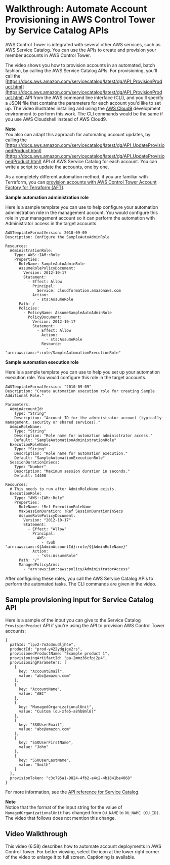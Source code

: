 # Walkthrough: Automate Account Provisioning in AWS Control Tower by Service Catalog APIs<a name="automated-provisioning-walkthrough"></a>

AWS Control Tower is integrated with several other AWS services, such as AWS Service Catalog\. You can use the APIs to create and provision your member accounts in AWS Control Tower\.

The video shows you how to provision accounts in an automated, batch fashion, by calling the AWS Service Catalog APIs\. For provisioning, you'll call the [https://docs.aws.amazon.com/servicecatalog/latest/dg/API_ProvisionProduct.html](https://docs.aws.amazon.com/servicecatalog/latest/dg/API_ProvisionProduct.html) API from the AWS command line interface \(CLI\), and you'll specify a JSON file that contains the parameters for each account you'd like to set up\. The video illustrates installing and using the [AWS Cloud9](https://docs.aws.amazon.com/cloud9/latest/user-guide/welcome.html) development environment to perform this work\. The CLI commands would be the same if you use AWS Cloudshell instead of AWS Cloud9\.

**Note**  
You also can adapt this approach for automating account updates, by calling the [https://docs.aws.amazon.com/servicecatalog/latest/dg/API_UpdateProvisionedProduct.html](https://docs.aws.amazon.com/servicecatalog/latest/dg/API_UpdateProvisionedProduct.html) API of AWS Service Catalog for each account\. You can write a script to update the accounts, one by one\.

As a completely different automation method, if you are familiar with Terraform, you can [provision accounts with AWS Control Tower Account Factory for Terraform \(AFT\)](taf-account-provisioning.md)\.

**Sample automation administration role**

Here is a sample template you can use to help configure your automation administration role in the management account\. You would configure this role in your management account so it can perform the automation with Administrator access in the target accounts\.

```
AWSTemplateFormatVersion: 2010-09-09
Description: Configure the SampleAutoAdminRole

Resources:
  AdministrationRole:
    Type: AWS::IAM::Role
    Properties:
      RoleName: SampleAutoAdminRole
      AssumeRolePolicyDocument:
        Version: 2012-10-17
        Statement:
          - Effect: Allow
            Principal:
              Service: cloudformation.amazonaws.com
            Action:
              - sts:AssumeRole
      Path: /
      Policies:
        - PolicyName: AssumeSampleAutoAdminRole
          PolicyDocument:
            Version: 2012-10-17
            Statement:
              - Effect: Allow
                Action:
                  - sts:AssumeRole
                Resource:
                  - "arn:aws:iam::*:role/SampleAutomationExecutionRole"
```

**Sample automation execution role**

Here is a sample template you can use to help you set up your automation execution role\. You would configure this role in the target accounts\.

```
AWSTemplateFormatVersion: "2010-09-09"
Description: "Create automation execution role for creating Sample Additional Role."

Parameters:
  AdminAccountId:
    Type: "String"
    Description: "Account ID for the administrator account (typically management, security or shared services)."
  AdminRoleName:
    Type: "String"
    Description: "Role name for automation administrator access."
    Default: "SampleAutomationAdministrationRole"
  ExecutionRoleName:
    Type: "String"
    Description: "Role name for automation execution."
    Default: "SampleAutomationExecutionRole"
  SessionDurationInSecs:
    Type: "Number"
    Description: "Maximum session duration in seconds."
    Default: 14400

Resources:
  # This needs to run after AdminRoleName exists.
  ExecutionRole:
    Type: "AWS::IAM::Role"
    Properties:
      RoleName: !Ref ExecutionRoleName
      MaxSessionDuration: !Ref SessionDurationInSecs
      AssumeRolePolicyDocument:
        Version: "2012-10-17"
        Statement:
          - Effect: "Allow"
            Principal:
              AWS:
                - !Sub "arn:aws:iam::${AdminAccountId}:role/${AdminRoleName}"
            Action:
              - "sts:AssumeRole"
      Path: "/"
      ManagedPolicyArns:
        - "arn:aws:iam::aws:policy/AdministratorAccess"
```

After configuring these roles, you call the AWS Service Catalog APIs to perform the automated tasks\. The CLI commands are given in the video\.

## Sample provisioning input for Service Catalog API<a name="sample-sc-api-input"></a>

Here is a sample of the input you can give to the Service Catalog `ProvisionProduct` API if you're using the API to provision AWS Control Tower accounts:

```
{
  pathId: "lpv2-7n2o3nudljh4e",
  productId: "prod-y422ydgjge2rs",
  provisionedProductName: "Example product 1",
  provisioningArtifactId: "pa-2mmz36cfpj2p4",
  provisioningParameters: [
    {
      key: "AccountEmail",
      value: "abc@amazon.com"
    },
    {
      key: "AccountName",
      value: "ABC"
    },
    {
      key: "ManagedOrganizationalUnit",
      value: "Custom (ou-xfe5-a8hb8ml8)"
    },
    {
      key: "SSOUserEmail",
      value: "abc@amazon.com"
    },
    {
      key: "SSOUserFirstName",
      value: "John"
    },
    {
      key: "SSOUserLastName",
      value: "Smith"
    }
  ],
  provisionToken: "c3c795a1-9824-4fb2-a4c2-4b1841be4068"
}
```

For more information, see the [API reference for Service Catalog](https://docs.aws.amazon.com/servicecatalog/latest/dg/API_ProvisionProduct.html)\.

**Note**  
Notice that the format of the input string for the value of `ManagedOrganizationalUnit` has changed from `OU_NAME` to `OU_NAME (OU_ID)`\. The video that follows does not mention this change\.

## Video Walkthrough<a name="automated-provisioning-video"></a>

This video \(6:58\) describes how to automate account deployments in AWS Control Tower\. For better viewing, select the icon at the lower right corner of the video to enlarge it to full screen\. Captioning is available\.